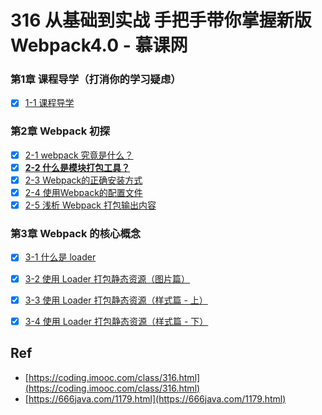 # 316 从基础到实战 手把手带你掌握新版Webpack4.0 - 慕课网

###  第1章 课程导学（打消你的学习疑虑）

* [x] [1-1 课程导学](./ch01-01)

### 第2章 Webpack 初探

* [x] [2-1 webpack 究竟是什么？](./ch02-01/)
* [x] [**2-2 什么是模块打包工具？**](./ch02-02/)
* [x] [2-3 Webpack的正确安装方式 ](./ch02-03/)
* [x] [2-4 使用Webpack的配置文件](./ch02-04/)
* [x] [2-5 浅析 Webpack 打包输出内容](./ch02-05/)

### 第3章 Webpack 的核心概念

* [x] [3-1 什么是 loader](./ch03-01/)
* [x] [3-2 使用 Loader 打包静态资源（图片篇）](./ch03-02/)
* [x] [3-3 使用 Loader 打包静态资源（样式篇 - 上）](./ch03-03/)
* [x] [3-4 使用 Loader 打包静态资源（样式篇 - 下）](./ch03-04/)


## Ref

* [https://coding.imooc.com/class/316.html](https://coding.imooc.com/class/316.html)
* [https://666java.com/1179.html](https://666java.com/1179.html)